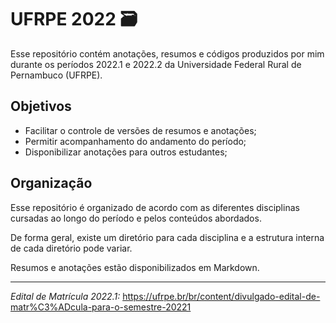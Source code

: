 # UFRPE 2022 🗃️

Esse repositório contém anotações, resumos e códigos produzidos por mim durante os períodos 2022.1 e 2022.2 da Universidade Federal Rural de Pernambuco (UFRPE).

## Objetivos

- Facilitar o controle de versões de resumos e anotações;
- Permitir acompanhamento do andamento do período;
- Disponibilizar anotações para outros estudantes;

## Organização

Esse repositório é organizado de acordo com as diferentes disciplinas cursadas ao longo do período e pelos conteúdos abordados.

De forma geral, existe um diretório para cada disciplina e a estrutura interna de cada diretório pode variar. 

Resumos e anotações estão disponibilizados em Markdown.

---
_Edital de Matrícula 2022.1:_ https://ufrpe.br/br/content/divulgado-edital-de-matr%C3%ADcula-para-o-semestre-20221
